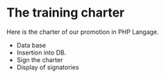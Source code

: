 # The training charter

Here is the charter of our promotion in PHP Langage.

- Data base
- Insertion into DB.
- Sign the charter
- Display of signatories
